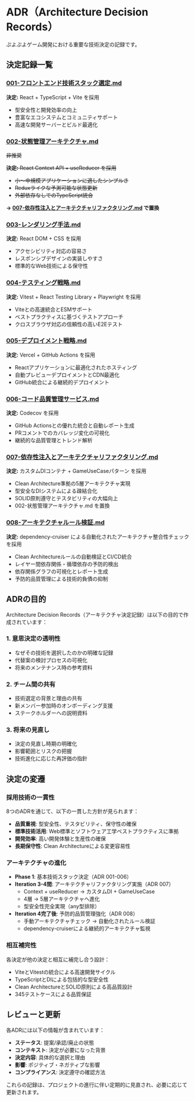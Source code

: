 # ADR（Architecture Decision Records）

ぷよぷよゲーム開発における重要な技術決定の記録です。

## 決定記録一覧

### [001-フロントエンド技術スタック選定.md](001-フロントエンド技術スタック選定.md)
**決定:** React + TypeScript + Vite を採用

- 型安全性と開発効率の向上
- 豊富なエコシステムとコミュニティサポート
- 高速な開発サーバーとビルド最適化

### [002-状態管理アーキテクチャ.md](002-状態管理アーキテクチャ.md) 

~~非推奨~~

~~**決定:** React Context API + useReducer を採用~~

- ~~小〜中規模アプリケーションに適したシンプルさ~~
- ~~Reduxライクな予測可能な状態更新~~
- ~~外部依存なしでのTypeScript統合~~

**→ [007-依存性注入とアーキテクチャリファクタリング.md](007-依存性注入とアーキテクチャリファクタリング.md) で置換**

### [003-レンダリング手法.md](003-レンダリング手法.md)
**決定:** React DOM + CSS を採用

- アクセシビリティ対応の容易さ
- レスポンシブデザインの実装しやすさ
- 標準的なWeb技術による保守性

### [004-テスティング戦略.md](004-テスティング戦略.md)
**決定:** Vitest + React Testing Library + Playwright を採用

- Viteとの高速統合とESMサポート
- ベストプラクティスに基づくテストアプローチ
- クロスブラウザ対応の信頼性の高いE2Eテスト

### [005-デプロイメント戦略.md](005-デプロイメント戦略.md)
**決定:** Vercel + GitHub Actions を採用

- Reactアプリケーションに最適化されたホスティング
- 自動プレビューデプロイメントとCDN最適化
- GitHub統合による継続的デプロイメント

### [006-コード品質管理サービス.md](006-コード品質管理サービス.md)
**決定:** Codecov を採用

- GitHub Actionsとの優れた統合と自動レポート生成
- PRコメントでのカバレッジ変化の可視化
- 継続的な品質管理とトレンド解析

### [007-依存性注入とアーキテクチャリファクタリング.md](007-依存性注入とアーキテクチャリファクタリング.md)
**決定:** カスタムDIコンテナ + GameUseCaseパターン を採用

- Clean Architecture準拠の5層アーキテクチャ実現
- 型安全なDIシステムによる疎結合化
- SOLID原則遵守とテスタビリティの大幅向上
- 002-状態管理アーキテクチャ.md を置換

### [008-アーキテクチャルール検証.md](008-アーキテクチャルール検証.md)
**決定:** dependency-cruiser による自動化されたアーキテクチャ整合性チェック を採用

- Clean Architectureルールの自動検証とCI/CD統合
- レイヤー間依存関係・循環依存の予防的検出
- 依存関係グラフの可視化とレポート生成
- 予防的品質管理による技術的負債の抑制

## ADRの目的

Architecture Decision Records（アーキテクチャ決定記録）は以下の目的で作成されています：

### 1. 意思決定の透明性
- なぜその技術を選択したのかの明確な記録
- 代替案の検討プロセスの可視化
- 将来のメンテナンス時の参考資料

### 2. チーム間の共有
- 技術選定の背景と理由の共有
- 新メンバー参加時のオンボーディング支援
- ステークホルダーへの説明資料

### 3. 将来の見直し
- 決定の見直し時期の明確化
- 影響範囲とリスクの把握
- 技術進化に応じた再評価の指針

## 決定の変遷

### 採用技術の一貫性
8つのADRを通じて、以下の一貫した方針が見られます：

- **品質重視**: 型安全性、テスタビリティ、保守性の確保
- **標準技術活用**: Web標準とソフトウェア工学ベストプラクティスに準拠
- **開発効率**: 高い開発体験と生産性の確保
- **長期保守性**: Clean Architectureによる変更容易性

### アーキテクチャの進化
- **Phase 1**: 基本技術スタック決定（ADR 001-006）
- **Iteration 3-4間**: アーキテクチャリファクタリング実施（ADR 007）
  - Context + useReducer → カスタムDI + GameUseCase
  - 4層 → 5層アーキテクチャへ進化
  - 型安全性完全実現（any型排除）
- **Iteration 4完了後**: 予防的品質管理強化（ADR 008）
  - 手動アーキテクチャチェック → 自動化されたルール検証
  - dependency-cruiserによる継続的アーキテクチャ監視

### 相互補完性
各決定が他の決定と相互に補完し合う設計：

- ViteとVitestの統合による高速開発サイクル
- TypeScriptとDIによる包括的な型安全性
- Clean ArchitectureとSOLID原則による高品質設計
- 345テストケースによる品質保証

## レビューと更新

各ADRには以下の情報が含まれています：

- **ステータス**: 提案/承認/廃止の状態
- **コンテキスト**: 決定が必要になった背景
- **決定内容**: 具体的な選択と理由
- **影響**: ポジティブ・ネガティブな影響
- **コンプライアンス**: 決定遵守の確認方法

これらの記録は、プロジェクトの進行に伴い定期的に見直され、必要に応じて更新されます。